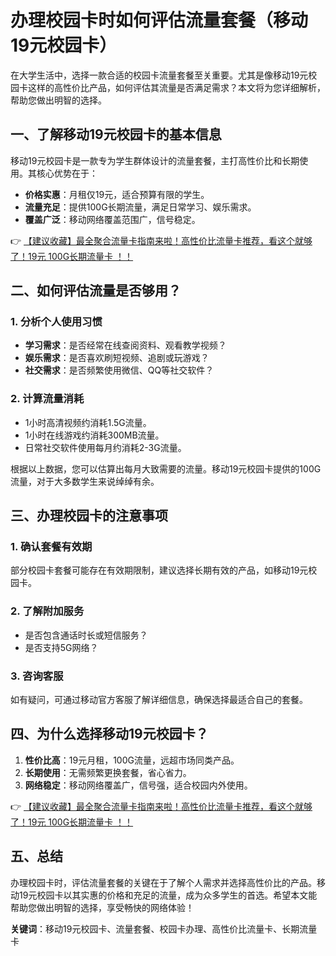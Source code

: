 # 办理校园卡时如何评估流量套餐（移动19元校园卡）

在大学生活中，选择一款合适的校园卡流量套餐至关重要。尤其是像移动19元校园卡这样的高性价比产品，如何评估其流量是否满足需求？本文将为您详细解析，帮助您做出明智的选择。

## 一、了解移动19元校园卡的基本信息

移动19元校园卡是一款专为学生群体设计的流量套餐，主打高性价比和长期使用。其核心优势在于：  
- **价格实惠**：月租仅19元，适合预算有限的学生。  
- **流量充足**：提供100G长期流量，满足日常学习、娱乐需求。  
- **覆盖广泛**：移动网络覆盖范围广，信号稳定。  

👉 [【建议收藏】最全聚合流量卡指南来啦！高性价比流量卡推荐，看这个就够了！19元 100G长期流量卡 ！！](https://bit.ly/Liuliangka)

## 二、如何评估流量是否够用？

### 1. 分析个人使用习惯  
- **学习需求**：是否经常在线查阅资料、观看教学视频？  
- **娱乐需求**：是否喜欢刷短视频、追剧或玩游戏？  
- **社交需求**：是否频繁使用微信、QQ等社交软件？  

### 2. 计算流量消耗  
- 1小时高清视频约消耗1.5G流量。  
- 1小时在线游戏约消耗300MB流量。  
- 日常社交软件使用每月约消耗2-3G流量。  

根据以上数据，您可以估算出每月大致需要的流量。移动19元校园卡提供的100G流量，对于大多数学生来说绰绰有余。

## 三、办理校园卡的注意事项

### 1. 确认套餐有效期  
部分校园卡套餐可能存在有效期限制，建议选择长期有效的产品，如移动19元校园卡。

### 2. 了解附加服务  
- 是否包含通话时长或短信服务？  
- 是否支持5G网络？  

### 3. 咨询客服  
如有疑问，可通过移动官方客服了解详细信息，确保选择最适合自己的套餐。

## 四、为什么选择移动19元校园卡？

1. **性价比高**：19元月租，100G流量，远超市场同类产品。  
2. **长期使用**：无需频繁更换套餐，省心省力。  
3. **网络稳定**：移动网络覆盖广，信号强，适合校园内外使用。  

👉 [【建议收藏】最全聚合流量卡指南来啦！高性价比流量卡推荐，看这个就够了！19元 100G长期流量卡 ！！](https://bit.ly/Liuliangka)

## 五、总结

办理校园卡时，评估流量套餐的关键在于了解个人需求并选择高性价比的产品。移动19元校园卡以其实惠的价格和充足的流量，成为众多学生的首选。希望本文能帮助您做出明智的选择，享受畅快的网络体验！

**关键词**：移动19元校园卡、流量套餐、校园卡办理、高性价比流量卡、长期流量卡